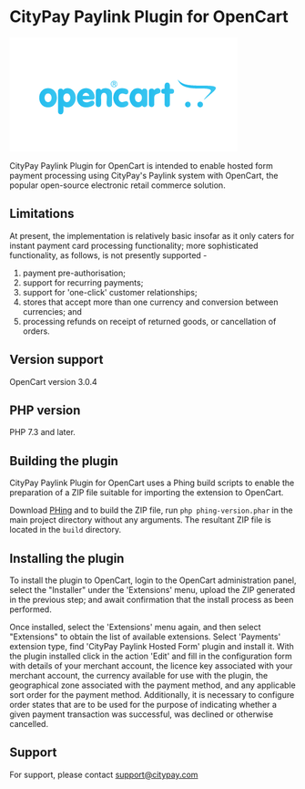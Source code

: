 CityPay Paylink Plugin for OpenCart
===================================

![OpenCart Logo](opencart.png)

CityPay Paylink Plugin for OpenCart is intended to enable hosted form
payment processing using CityPay's Paylink system with OpenCart, the
popular open-source electronic retail commerce solution.

Limitations
-----------

At present, the implementation is relatively basic insofar as it only
caters for instant payment card processing functionality; more
sophisticated functionality, as follows, is not presently supported -

1. payment pre-authorisation;
2. support for recurring payments;
3. support for 'one-click' customer relationships;
4. stores that accept more than one currency and conversion
   between currencies; and
5. processing refunds on receipt of returned goods, or
   cancellation of orders.

Version support
---------------
OpenCart version 3.0.4

PHP version
---------------
PHP 7.3 and later.

Building the plugin
-------------------

CityPay Paylink Plugin for OpenCart uses a Phing build scripts to
enable the preparation of a ZIP file suitable for importing the
extension to OpenCart.

Download [PHing](https://www.phing.info) and to build the ZIP file, run `php phing-version.phar` in the main project directory
without any arguments. The resultant ZIP file is located in the
`build` directory.

Installing the plugin
---------------------

To install the plugin to OpenCart, login to the OpenCart administration
panel, select the "Installer" under the 'Extensions' menu,
upload the ZIP generated in the previous step; and await confirmation
that the install process as been performed.

Once installed, select the 'Extensions' menu again, and then select
"Extensions" to obtain the list of available extensions. 
Select 'Payments' extension type, find 'CityPay Paylink Hosted Form' plugin and install it. 
With the plugin installed click in the action 'Edit' and fill in the configuration form with details of your merchant account,
the licence key associated with your merchant account, the currency
available for use with the plugin, the geographical zone associated with
the payment method, and any applicable sort order for the payment method.
Additionally, it is necessary to configure order states that are to be
used for the purpose of indicating whether a given payment transaction
was successful, was declined or otherwise cancelled.

Support
-------

For support, please contact [support@citypay.com](mailto:support@citypay.com)
